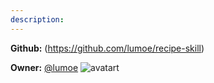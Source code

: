 ```yaml
---
description: 
---
```



**Github:** (https://github.com/lumoe/recipe-skill)

**Owner:** [@lumoe](https://github.com/lumoe) ![avatart](https://avatars3.githubusercontent.com/u/20421914?v=4)

